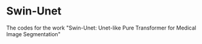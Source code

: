 # Swin-Unet
The codes for the work "Swin-Unet: Unet-like Pure Transformer for Medical Image Segmentation"
